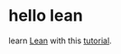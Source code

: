 # hello lean

learn [Lean](https://lean-lang.org/) with this [tutorial](https://lean-lang.org/functional_programming_in_lean/title.html).
